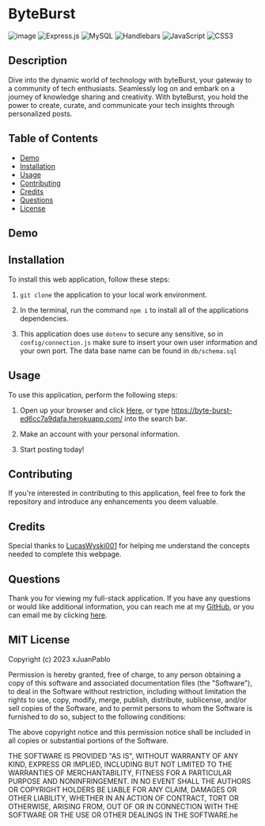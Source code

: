 # ByteBurst
![image](https://img.shields.io/badge/Sequelize-52B0E7?style=for-the-badge&logo=Sequelize&logoColor=white) ![Express.js](https://img.shields.io/badge/express.js-%23404d59.svg?style=for-the-badge&logo=express&logoColor=%2361DAFB) ![MySQL](https://img.shields.io/badge/mysql-%2300f.svg?style=for-the-badge&logo=mysql&logoColor=white) ![Handlebars](https://img.shields.io/badge/Handlebars%20js-f0772b?style=for-the-badge&logo=handlebarsdotjs&logoColor=black) ![JavaScript](https://img.shields.io/badge/javascript-%23323330.svg?style=for-the-badge&logo=javascript&logoColor=%23F7DF1E) ![CSS3](https://img.shields.io/badge/css3-%231572B6.svg?style=for-the-badge&logo=css3&logoColor=white)

## Description
Dive into the dynamic world of technology with byteBurst, your gateway to a community of tech enthusiasts. Seamlessly log on and embark on a journey of knowledge sharing and creativity. With byteBurst, you hold the power to create, curate, and communicate your tech insights through personalized posts.

## Table of Contents
  * [Demo](#demo)
  * [Installation](#installation)
  * [Usage](#usage)
  * [Contributing](#contributing)
  * [Credits](#credits)
  * [Questions](#questions)
  * [License](#license)


## Demo

## Installation

To install this web application, follow these steps:

1. ```git clone``` the application to your local work environment.

2. In the terminal, run the command ```npm i``` to install all of the applications dependencies.

3. This application does use ```dotenv``` to secure any sensitive, so in ```config/connection.js``` make sure to insert your own user information and your own port. The data base name can be found in ```db/schema.sql```


## Usage
To use this application, perform the following steps:

1. Open up your browser and click [Here](https://byte-burst-ed6cc7a9dafa.herokuapp.com/), or type https://byte-burst-ed6cc7a9dafa.herokuapp.com/ into the search bar.

2. Make an account with your personal information.

3. Start posting today!
## Contributing
If you're interested in contributing to this application, feel free to fork the repository and introduce any enhancements you deem valuable.

## Credits
Special thanks to [LucasWyski001](https://github.com/LucasWyski001) for helping me understand the concepts needed to complete this webpage.

## Questions
Thank you for viewing my full-stack application. If you have any questions or would like additional information, you can reach me at my [GitHub](https://github.com/xJuanPablo), or you can email me by clicking [here](pabloarchuleta@gmail.com).


## MIT License
Copyright (c) 2023 xJuanPablo

Permission is hereby granted, free of charge, to any person obtaining a copy of this software and associated documentation files (the "Software"), to deal in the Software without restriction, including without limitation the rights to use, copy, modify, merge, publish, distribute, sublicense, and/or sell copies of the Software, and to permit persons to whom the Software is furnished to do so, subject to the following conditions:

The above copyright notice and this permission notice shall be included in all copies or substantial portions of the Software.

THE SOFTWARE IS PROVIDED "AS IS", WITHOUT WARRANTY OF ANY KIND, EXPRESS OR IMPLIED, INCLUDING BUT NOT LIMITED TO THE WARRANTIES OF MERCHANTABILITY, FITNESS FOR A PARTICULAR PURPOSE AND NONINFRINGEMENT. IN NO EVENT SHALL THE AUTHORS OR COPYRIGHT HOLDERS BE LIABLE FOR ANY CLAIM, DAMAGES OR OTHER LIABILITY, WHETHER IN AN ACTION OF CONTRACT, TORT OR OTHERWISE, ARISING FROM, OUT OF OR IN CONNECTION WITH THE SOFTWARE OR THE USE OR OTHER DEALINGS IN THE SOFTWARE.he